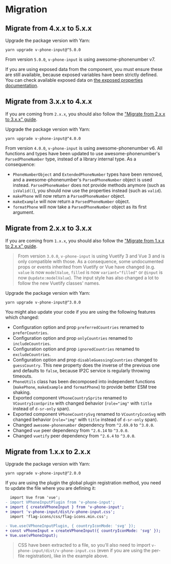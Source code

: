 # Migration

## Migrate from 4.x.x to 5.x.x

Upgrade the package version with Yarn:

```shell
yarn upgrade v-phone-input@^5.0.0
```

From version `5.0.0`, `v-phone-input` is using awesome-phonenumber v7.

If you are using exposed data from the component, you must ensure these are
still available, because exposed variables have been strictly defined.
You can check available exposed data on
[the exposed properties documentation](README.md#exposed).

## Migrate from 3.x.x to 4.x.x

If you are coming from `2.x.x`, you should also follow
the ["Migrate from 2.x.x to 3.x.x" guide](#migrate-from-2xx-to-3xx).

Upgrade the package version with Yarn:

```shell
yarn upgrade v-phone-input@^4.0.0
```

From version `4.0.0`, `v-phone-input` is using awesome-phonenumber v6.
All functions and types have been updated to use awesome-phonenumber's
`ParsedPhoneNumber` type, instead of a library internal type. As a consequence:

- `PhoneNumberObject` and `ExtendedPhoneNumber` types have been removed, and
  a awesome-phonenumber's `ParsedPhoneNumber` object is used instead.
  `ParsedPhoneNumber` does not provide methods anymore (such as `isValid()`),
  you should now use the properties instead (such as `valid`).
- `makePhone` will now return a `ParsedPhoneNumber` object.
- `makeExample` will now return a `ParsedPhoneNumber` object.
- `formatPhone` will now take a `ParsedPhoneNumber` object as its first argument.

## Migrate from 2.x.x to 3.x.x

If you are coming from `1.x.x`, you should also follow
the ["Migrate from 1.x.x to 2.x.x" guide](#migrate-from-1xx-to-2xx).

> From version `3.0.0`, `v-phone-input` is using Vuetify 3 and Vue 3 and is only compatible with
> those. As a consequence, some undocumented props or events inherited from Vuetify or Vue have
> changed (e.g. `value` is now `modelValue`, `filled` is now `variant="filled"`
> or `@input` is now `@update:modelValue`). The input style has also changed a lot to follow
> the new Vuetify classes' names.

Upgrade the package version with Yarn:

```shell
yarn upgrade v-phone-input@^3.0.0
```

You might also update your code if you are using the following features which changed:

- Configuration option and prop `preferredCountries` renamed to `preferCountries`.
- Configuration option and prop `onlyCountries` renamed to `includeCountries`.
- Configuration option and prop `ignoredCountries` renamed to `excludeCountries`.
- Configuration option and prop `disableGuessingCountries` changed to `guessCountry`. This new
  property does the inverse of the previous one and defaults to `false`, because IP2C service is
  regularly throwing timeouts.
- `PhoneUtils` class has been decomposed into independent functions (`makePhone`, `makeExample`
  and `formatPhone`) to provide better ESM tree shaking.
- Exported component `VPhoneCountrySprite` renamed to `VCountryIconSprite` with changed
  behavior (`role="img"` with `title` instead of `d-sr-only` span).
- Exported component `VPhoneCountrySvg` renamed to `VCountryIconSvg` with changed
  behavior (`role="img"` with `title` instead of `d-sr-only` span).
- Changed `awesome-phonenumber` dependency from `^2.69.0` to `^3.0.0`.
- Changed `vue` peer dependency from `^2.6.14` to `^3.0.0`.
- Changed `vuetify` peer dependency from `^2.6.4` to `^3.0.0`.

## Migrate from 1.x.x to 2.x.x

Upgrade the package version with Yarn:

```shell
yarn upgrade v-phone-input@^2.0.0
```

If you are using the plugin the global plugin registration method, you need to update the file where
you are defining it:

```diff
  import Vue from 'vue';
- import VPhoneInputPlugin from 'v-phone-input';
+ import { createVPhoneInput } from 'v-phone-input';
+ import 'v-phone-input/dist/v-phone-input.css';
  import 'flag-icons/css/flag-icons.min.css';

- Vue.use(VPhoneInputPlugin, { countryIconMode: 'svg' });
+ const vPhoneInput = createVPhoneInput({ countryIconMode: 'svg' });
+ Vue.use(vPhoneInput);
```

> CSS have been extracted to a file, so you'll also need to
> import `v-phone-input/dist/v-phone-input.css` (even if you are using the per-file registration),
> like in the example above.
